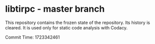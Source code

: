 # libtirpc - master branch

This repository contains the frozen state of the repository.
Its history is cleared. It is used only for static code
analysis with Codacy.

Commit Time: 1723342461
